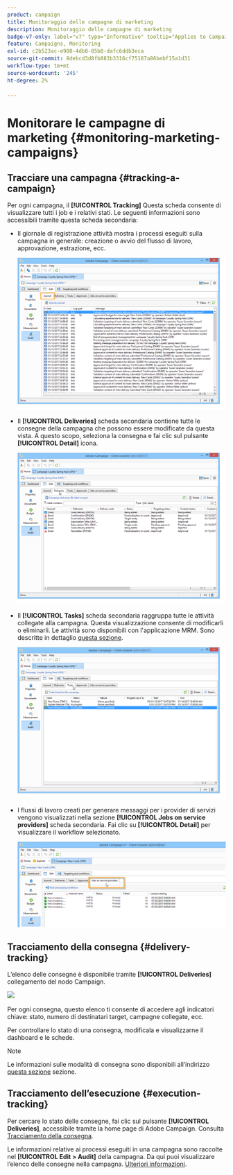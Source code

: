 ```yaml
---
product: campaign
title: Monitoraggio delle campagne di marketing
description: Monitoraggio delle campagne di marketing
badge-v7-only: label="v7" type="Informative" tooltip="Applies to Campaign Classic v7 only"
feature: Campaigns, Monitoring
exl-id: c2b523ac-e900-4db8-85b0-dafc6ddb3eca
source-git-commit: 8debcd3d8fb883b3316cf75187a86bebf15a1d31
workflow-type: tm+mt
source-wordcount: '245'
ht-degree: 2%

---
```


# Monitorare le campagne di marketing {#monitoring-marketing-campaigns}

## Tracciare una campagna {#tracking-a-campaign}

Per ogni campagna, il **[!UICONTROL Tracking]** Questa scheda consente di visualizzare tutti i job e i relativi stati. Le seguenti informazioni sono accessibili tramite questa scheda secondaria:

* Il giornale di registrazione attività mostra i processi eseguiti sulla campagna in generale: creazione o avvio del flusso di lavoro, approvazione, estrazione, ecc.

   ![](assets/s_ncs_user_op_edit_exe_tab_a.png)

* Il **[!UICONTROL Deliveries]** scheda secondaria contiene tutte le consegne della campagna che possono essere modificate da questa vista. A questo scopo, seleziona la consegna e fai clic sul pulsante **[!UICONTROL Detail]** icona.

   ![](assets/s_ncs_user_op_edit_exe_tab_b.png)

* Il **[!UICONTROL Tasks]** scheda secondaria raggruppa tutte le attività collegate alla campagna. Questa visualizzazione consente di modificarli o eliminarli. Le attività sono disponibili con l&#39;applicazione MRM. Sono descritte in dettaglio [questa sezione](../../mrm/using/creating-and-managing-tasks.md).

   ![](assets/s_ncs_user_op_edit_exe_tab_e.png)

* I flussi di lavoro creati per generare messaggi per i provider di servizi vengono visualizzati nella sezione **[!UICONTROL Jobs on service providers]** scheda secondaria. Fai clic su **[!UICONTROL Detail]** per visualizzare il workflow selezionato.

   ![](assets/s_ncs_user_op_edit_exe_tab_d.png)

## Tracciamento della consegna {#delivery-tracking}

L’elenco delle consegne è disponibile tramite **[!UICONTROL Deliveries]** collegamento del nodo Campaign.

![](assets/s_ncs_user_op_del_state_from_homepage.png)

Per ogni consegna, questo elenco ti consente di accedere agli indicatori chiave: stato, numero di destinatari target, campagne collegate, ecc.

Per controllare lo stato di una consegna, modificala e visualizzarne il dashboard e le schede.

>[!NOTE]
>
>Le informazioni sulle modalità di consegna sono disponibili all’indirizzo [questa sezione](../../delivery/using/about-message-tracking.md) sezione.

## Tracciamento dell’esecuzione {#execution-tracking}

Per cercare lo stato delle consegne, fai clic sul pulsante **[!UICONTROL Deliveries]**, accessibile tramite la home page di Adobe Campaign. Consulta [Tracciamento della consegna](#delivery-tracking).

Le informazioni relative ai processi eseguiti in una campagna sono raccolte nel **[!UICONTROL Edit > Audit]** della campagna. Da qui puoi visualizzare l’elenco delle consegne nella campagna. [Ulteriori informazioni](#tracking-a-campaign).
